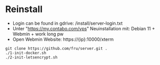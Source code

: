 # Reinstall
- Login can be found in gdrive: /install/server-login.txt
- Unter "https://my.contabo.com/vps" Neuinstallation mit: Debian 11 + Webmin + work long pw
- Open Webmin Website: https://{ip}:10000/xterm
```
git clone https://github.com/fru/server.git .
./1-init-docker.sh
./2-init-letsencrypt.sh
```
